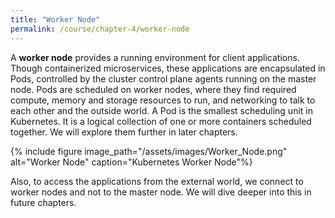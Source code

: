 ```yaml
---
title: "Worker Node"
permalink: /course/chapter-4/worker-node
---
```

A **worker node** provides a running environment for client applications. Though containerized microservices, these applications are encapsulated in Pods, controlled by the cluster control plane agents running on the master node. Pods are scheduled on worker nodes, where they find required compute, memory and storage resources to run, and networking to talk to each other and the outside world. A Pod is the smallest scheduling unit in Kubernetes. It is a logical collection of one or more containers scheduled together. We will explore them further in later chapters.

{% include figure image_path="/assets/images/Worker_Node.png" alt="Worker Node" caption="Kubernetes Worker Node"%}

Also, to access the applications from the external world, we connect to worker nodes and not to the master node. We will dive deeper into this in future chapters.